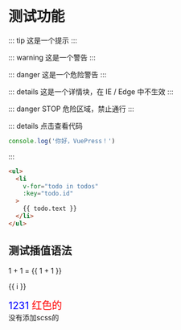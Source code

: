 # 测试功能

::: tip
这是一个提示
:::

::: warning
这是一个警告
:::

::: danger
这是一个危险警告
:::

::: details
这是一个详情块，在 IE / Edge 中不生效
:::

::: danger STOP
危险区域，禁止通行
:::

::: details 点击查看代码
```js
console.log('你好，VuePress！')
```
:::



```html
<ul>
  <li
    v-for="todo in todos"
    :key="todo.id"
  >
    {{ todo.text }}
  </li>
</ul>
```



## 测试插值语法

1 + 1 = {{ 1 + 1 }}

<span v-for="i in 3">{{ i }} </span>



<style lang="scss">
    .css-test{
        font-size: 20px;
        color:blue;
        span{
            color:red;
        }
    }
</style>

<div class="css-test">
    1231
    <span>红色的</span>
</div>
<span>没有添加scss的</span>
